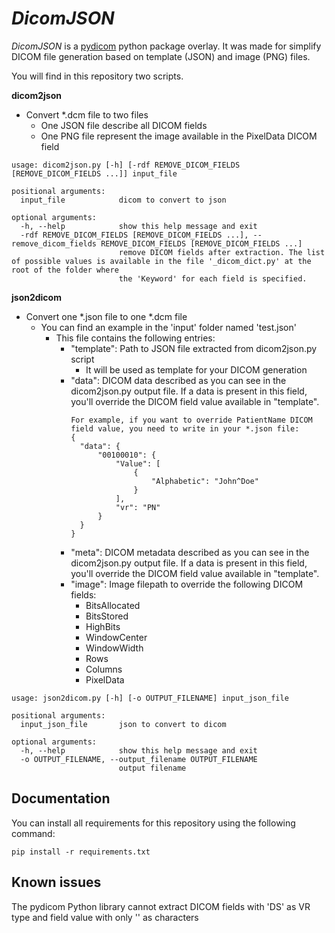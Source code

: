 *DicomJSON*
=======

*DicomJSON* is a [pydicom](https://github.com/pydicom/pydicom) python package overlay.
It was made for simplify DICOM file generation based on template (JSON) and image (PNG) files.

You will find in this repository two scripts.

**dicom2json**
* Convert *.dcm file to two files
  * One JSON file describe all DICOM fields
  * One PNG file represent the image available in the PixelData DICOM field

```
usage: dicom2json.py [-h] [-rdf REMOVE_DICOM_FIELDS [REMOVE_DICOM_FIELDS ...]] input_file

positional arguments:
  input_file            dicom to convert to json

optional arguments:
  -h, --help            show this help message and exit
  -rdf REMOVE_DICOM_FIELDS [REMOVE_DICOM_FIELDS ...], --remove_dicom_fields REMOVE_DICOM_FIELDS [REMOVE_DICOM_FIELDS ...]
                        remove DICOM fields after extraction. The list of possible values is available in the file '_dicom_dict.py' at the root of the folder where  
                        the 'Keyword' for each field is specified.
```

**json2dicom**
* Convert one *.json file to one *.dcm file
  * You can find an example in the 'input' folder named 'test.json'
    * This file contains the following entries:
      * "template": Path to JSON file extracted from dicom2json.py script
        * It will be used as template for your DICOM generation
      * "data": DICOM data described as you can see in the dicom2json.py output file. If a data is present in this field, you'll override the DICOM field value available in "template".
        ```
        For example, if you want to override PatientName DICOM field value, you need to write in your *.json file:
        {
          "data": {
              "00100010": {
                  "Value": [
                      {
                          "Alphabetic": "John^Doe"
                      }
                  ],
                  "vr": "PN"
              }
          }
        }
        ```
      * "meta": DICOM metadata described as you can see in the dicom2json.py output file. If a data is present in this field, you'll override the DICOM field value available in "template".
      * "image": Image filepath to override the following DICOM fields:
        * BitsAllocated
        * BitsStored
        * HighBits
        * WindowCenter
        * WindowWidth
        * Rows
        * Columns
        * PixelData

```
usage: json2dicom.py [-h] [-o OUTPUT_FILENAME] input_json_file

positional arguments:
  input_json_file       json to convert to dicom

optional arguments:
  -h, --help            show this help message and exit       
  -o OUTPUT_FILENAME, --output_filename OUTPUT_FILENAME       
                        output filename
```

Documentation
-------------
You can install all requirements for this repository using the following command:
```
pip install -r requirements.txt
```

Known issues
-------------
The pydicom Python library cannot extract DICOM fields with 'DS' as VR type and field value with only '\' as characters